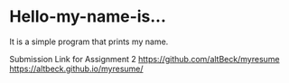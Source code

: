 # Hello-my-name-is...
It is a simple program that prints my name.

Submission Link for Assignment 2
https://github.com/altBeck/myresume
https://altbeck.github.io/myresume/
